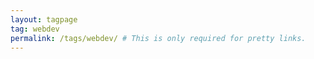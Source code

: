 ```yaml
---
layout: tagpage
tag: webdev
permalink: /tags/webdev/ # This is only required for pretty links.
---
```

